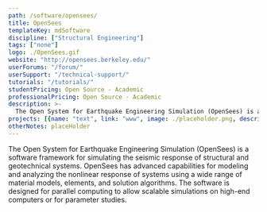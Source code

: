 ```yaml
---
path: /software/opensees/
title: OpenSees
templateKey: mdSoftware
discipline: ["Structural Engineering"]
tags: ["none"]
logo: ./OpenSees.gif
website: "http://opensees.berkeley.edu/"
userForums: "/forum/"
userSupport: "/technical-support/"
tutorials: "/tutorials/"
studentPricing: Open Source - Academic
professionalPricing: Open Source - Academic
description: >-
  The Open System for Earthquake Engineering Simulation (OpenSees) is a software framework for simulating the seismic response of structural and geotechnical systems. OpenSees has advanced capabilities for modeling and analyzing the nonlinear response of systems using a wide range of material models, elements, and solution algorithms. The software is designed for parallel computing to allow scalable simulations on high-end computers or for parameter studies.
projects: [{name: "text", link: "www", image: ./placeholder.png, description: "blah blah"}]
otherNotes: placeHolder
---
```


The Open System for Earthquake Engineering Simulation (OpenSees) is a software framework for simulating the seismic response of structural and geotechnical systems. OpenSees has advanced capabilities for modeling and analyzing the nonlinear response of systems using a wide range of material models, elements, and solution algorithms. The software is designed for parallel computing to allow scalable simulations on high-end computers or for parameter studies.
